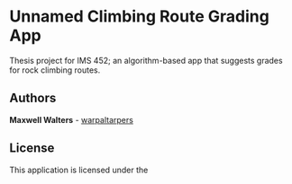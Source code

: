 # Unnamed Climbing Route Grading App

Thesis project for IMS 452; an algorithm-based app that suggests grades for rock climbing routes.

## Authors
**Maxwell Walters** - [warpaltarpers](github.com/warpaltarpers)

## License
This application is licensed under the 

